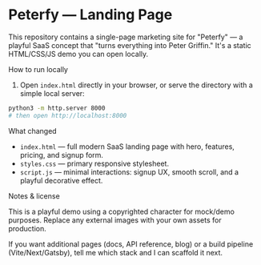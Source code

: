 # Peterfy — Landing Page

This repository contains a single-page marketing site for "Peterfy" — a playful SaaS concept that "turns everything into Peter Griffin." It's a static HTML/CSS/JS demo you can open locally.

How to run locally

1. Open `index.html` directly in your browser, or serve the directory with a simple local server:

```bash
python3 -m http.server 8000
# then open http://localhost:8000
```

What changed

- `index.html` — full modern SaaS landing page with hero, features, pricing, and signup form.
- `styles.css` — primary responsive stylesheet.
- `script.js` — minimal interactions: signup UX, smooth scroll, and a playful decorative effect.

Notes & license

This is a playful demo using a copyrighted character for mock/demo purposes. Replace any external images with your own assets for production.

If you want additional pages (docs, API reference, blog) or a build pipeline (Vite/Next/Gatsby), tell me which stack and I can scaffold it next.